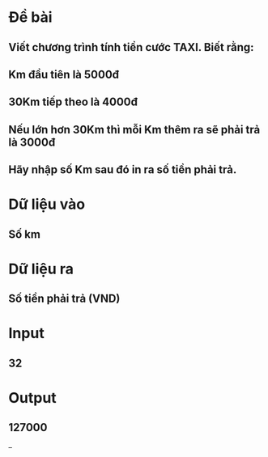 # Đề bài
## Viết chương trình tính tiền cước TAXI. Biết rằng:
## Km đầu tiên là 5000đ
## 30Km tiếp theo là 4000đ
## Nếu lớn hơn 30Km thì mỗi Km thêm ra sẽ phải trả là 3000đ
## Hãy nhập số Km sau đó in ra số tiền phải trả.
# Dữ liệu vào
##  Số km
# Dữ liệu ra
## Số tiền phải trả (VND)
# Input
## 32
# Output
## 127000

–